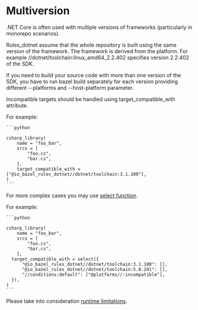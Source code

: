# Multiversion

.NET Core is often used with multiple versions of frameworks (particularly in monorepo scenarios).

Rules_dotnet assume that the whole repository is built using the same version of the framework.
The framework is derived from the platform. For example //dotnet/toolchain:linux_amd64_2.2.402
specifies version 2.2.402 of the SDK.

If you need to build your source code with more than one version of the SDK, you have to run
bazel build separately for each version providing different --platforms and --host-platform
parameter.

Incompatible targets should be handled using target_compatible_with attribute.

For example:

    ```python

    csharp_library(
        name = "foo_bar",
        srcs = [
            "foo.cs",
            "bar.cs",
        ],
        target_compatible_with = ["@io_bazel_rules_dotnet//dotnet/toolchain:3.1.100"],
    )
    ```

For more complex cases you may use [select function](https://docs.bazel.build/versions/master/be/functions.html#select).

For example:

    ```python

    csharp_library(
        name = "foo_bar",
        srcs = [
            "foo.cs",
            "bar.cs",
        ],
      target_compatible_with = select({
          "@io_bazel_rules_dotnet//dotnet/toolchain:3.1.100": [],
          "@io_bazel_rules_dotnet//dotnet/toolchain:5.0.201": [],
          "//conditions:default": ["@platforms//:incompatible"],
      }),
    )
    ```

Please take into consideration [runtime limitations](runtime.md).
